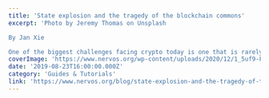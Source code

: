 ```yaml
---
title: 'State explosion and the tragedy of the blockchain commons'
excerpt: 'Photo by Jeremy Thomas on Unsplash

By Jan Xie

One of the biggest challenges facing crypto today is one that is rarely talked about. While blockchain executives, developers, and enthusiasts focus on '
coverImage: 'https://www.nervos.org/wp-content/uploads/2020/12/1_5uf9-FLskKjZXbl2Q15L3w.jpeg'
date: '2019-08-23T16:00:00.000Z'
category: 'Guides & Tutorials'
link: 'https://www.nervos.org/blog/state-explosion-and-the-tragedy-of-the-blockchain-commons'
---
```


